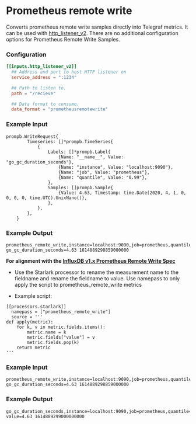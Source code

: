 # Prometheus remote write

Converts prometheus remote write samples directly into Telegraf metrics. It can be used with [http_listener_v2](/plugins/inputs/http_listener_v2). There are no additional configuration options for Prometheus Remote Write Samples.

### Configuration

```toml
[[inputs.http_listener_v2]]
  ## Address and port to host HTTP listener on
  service_address = ":1234"

  ## Path to listen to.
  path = "/recieve"

  ## Data format to consume.
  data_format = "prometheusremotewrite"
```

### Example Input
```
prompb.WriteRequest{
		Timeseries: []*prompb.TimeSeries{
			{
				Labels: []*prompb.Label{
					{Name: "__name__", Value: "go_gc_duration_seconds"},
					{Name: "instance", Value: "localhost:9090"},
					{Name: "job", Value: "prometheus"},
					{Name: "quantile", Value: "0.99"},
				},
				Samples: []prompb.Sample{
					{Value: 4.63, Timestamp: time.Date(2020, 4, 1, 0, 0, 0, 0, time.UTC).UnixNano()},
				},
			},
		},
	}

```

### Example Output
```
prometheus_remote_write,instance=localhost:9090,job=prometheus,quantile=0.99 go_gc_duration_seconds=4.63 1614889298859000000
```

**For alignment with the [InfluxDB v1.x Prometheus Remote Write Spec](https://docs.influxdata.com/influxdb/v1.8/supported_protocols/prometheus/#how-prometheus-metrics-are-parsed-in-influxdb)**

- Use the Starlark processor to rename the measurement name to the fieldname and rename the fieldname to value. Use namepass to only apply the script to prometheus_remote_write metrics

- Example script: 

```
[[processors.starlark]]
  namepass = ["prometheus_remote_write"]
  source = '''
def apply(metric):
    for k, v in metric.fields.items():
        metric.name = k
        metric.fields["value"] = v
        metric.fields.pop(k)
    return metric
'''
```

### Example Input
```
prometheus_remote_write,instance=localhost:9090,job=prometheus,quantile=0.99 go_gc_duration_seconds=4.63 1614889298859000000
```

### Example Output
```
go_gc_duration_seconds,instance=localhost:9090,job=prometheus,quantile=0.99 value=4.63 1614889299000000000
```
